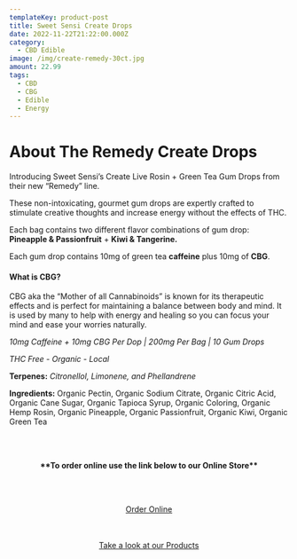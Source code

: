 ```yaml
---
templateKey: product-post
title: Sweet Sensi Create Drops
date: 2022-11-22T21:22:00.000Z
category:
  - CBD Edible
image: /img/create-remedy-30ct.jpg
amount: 22.99
tags:
  - CBD
  - CBG
  - Edible
  - Energy
---
```

# **About The Remedy Create Drops**

Introducing Sweet Sensi’s Create Live Rosin + Green Tea Gum Drops from their new “Remedy” line.

These non-intoxicating, gourmet gum drops are expertly crafted to stimulate creative thoughts and increase energy without the effects of THC.

Each bag contains two different flavor combinations of gum drop: **Pineapple & Passionfruit** + **Kiwi & Tangerine.**

Each gum drop contains 10mg of green tea **caffeine** plus 10mg of **CBG**.

#### What is CBG?

CBG aka the “Mother of all Cannabinoids” is known for its therapeutic effects and is perfect for maintaining a balance between body and mind. It is used by many to help with energy and healing so you can focus your mind and ease your worries naturally.

*10mg Caffeine + 10mg CBG Per Dop | 200mg Per Bag | 10 Gum Drops*

*THC Free - Organic - Local*

**Terpenes:** *Citronellol, Limonene, and Phellandrene*

**Ingredients:** Organic Pectin, Organic Sodium Citrate, Organic Citric Acid, Organic Cane Sugar, Organic Tapioca Syrup, Organic Coloring, Organic Hemp Rosin, Organic Pineapple, Organic Passionfruit, Organic Kiwi, Organic Green Tea

<br><br>

<Center>

**\*\*To order online use the link below to our Online Store\*\***

<br><br>

<Center><a class="link-view-more-products" target="_blank" href="https://capitalcbd.shop/product/sweet-sensi-the-remedy-create-gum-drops/">Order Online</a></

<br><br><br>

<Center><a class="link-view-more-products" target="_blank" href="https://capitalamericanshaman.com/products">Take a look at our Products</a></Center>

<br><br>